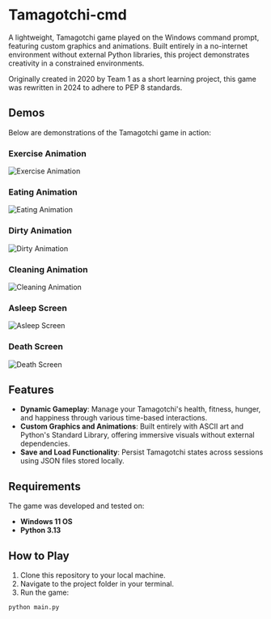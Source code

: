 # Tamagotchi-cmd
A lightweight, Tamagotchi game played on the Windows command prompt, featuring custom graphics and animations. Built entirely in a no-internet environment without external Python libraries, this project demonstrates creativity in a constrained environments.

Originally created in 2020 by Team 1 as a short learning project, this game was rewritten in 2024 to adhere to PEP 8 standards.

## **Demos**

Below are demonstrations of the Tamagotchi game in action:

### **Exercise Animation**
![Exercise Animation](DEMO/exercise.gif)

### **Eating Animation**
![Eating Animation](DEMO/eating.gif)

### **Dirty Animation**
![Dirty Animation](DEMO/dirty.gif)

### **Cleaning Animation**
![Cleaning Animation](DEMO/cleaning.gif)

### **Asleep Screen**
![Asleep Screen](DEMO/asleep.png)

### **Death Screen**
![Death Screen](DEMO/death.png)

## Features
- **Dynamic Gameplay**: Manage your Tamagotchi's health, fitness, hunger, and happiness through various time-based interactions.
- **Custom Graphics and Animations**: Built entirely with ASCII art and Python's Standard Library, offering immersive visuals without external dependencies.
- **Save and Load Functionality**: Persist Tamagotchi states across sessions using JSON files stored locally.

## Requirements
The game was developed and tested on:
- **Windows 11 OS**
- **Python 3.13**

## How to Play
1. Clone this repository to your local machine.
2. Navigate to the project folder in your terminal.
3. Run the game:
```
python main.py
```
